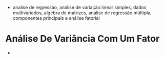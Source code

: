 - analise de regressão, análise de variação linear simples, dados multivariados, algebra de matrizes, análise de regressão múltipla, componentes principais e análise fatorial

# Análise De Variância Com Um Fator

- 
